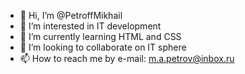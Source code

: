 - 👋 Hi, I’m @PetroffMikhail
- 👀 I’m interested in IT development
- 🌱 I’m currently learning HTML and CSS 
- 💞️ I’m looking to collaborate on IT sphere
- 📫 How to reach me by e-mail: m.a.petrov@inbox.ru

<!---
PetroffMikhail/PetroffMikhail is a ✨ special ✨ repository because its `README.md` (this file) appears on your GitHub profile.
You can click the Preview link to take a look at your changes.
--->
